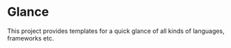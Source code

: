 # Glance
This project provides templates for a quick glance of all kinds of languages, frameworks etc.